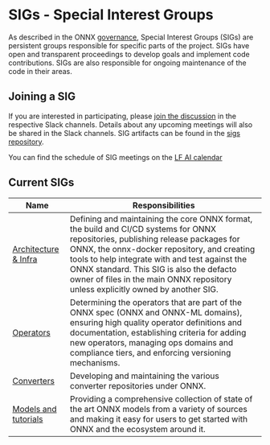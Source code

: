 <!--- SPDX-License-Identifier: Apache-2.0 -->

# SIGs - Special Interest Groups

As described in the ONNX [governance](https://github.com/onnx/onnx/tree/main/community#sig---special-interest-groups), Special Interest Groups (SIGs) are persistent groups responsible for specific parts of the project. SIGs have open and transparent proceedings to develop goals and implement code contributions. SIGs are also responsible for ongoing maintenance of the code in their areas.

## Joining a SIG

If you are interested in participating, please [join the discussion](https://slack.lfai.foundation/) in the respective Slack channels. Details about any upcoming meetings will also be shared in the Slack channels. SIG artifacts can be found in the [sigs repository](https://github.com/onnx/sigs).

You can find the schedule of SIG meetings on the [LF AI calendar](https://wiki.lfai.foundation/pages/viewpage.action?pageId=18481196)

## Current SIGs

| Name | Responsibilities |
| ---- | ---------------- |
| [Architecture & Infra](https://lfaifoundation.slack.com/archives/C018Y2QG7V2) | Defining and maintaining the core ONNX format, the build and CI/CD systems for ONNX repositories, publishing release packages for ONNX, the onnx-docker repository, and creating tools to help integrate with and test against the ONNX standard. This SIG is also the defacto owner of files in the main ONNX repository unless explicitly owned by another SIG. |
| [Operators](https://lfaifoundation.slack.com/archives/C018Y2RAY4C) | Determining the operators that are part of the ONNX spec (ONNX and ONNX-ML domains), ensuring high quality operator definitions and documentation, establishing criteria for adding new operators, managing ops domains and compliance tiers, and enforcing versioning mechanisms. |
| [Converters](https://lfaifoundation.slack.com/archives/C0171FSKZBN) | Developing and maintaining the various converter repositories under ONNX. |
| [Models and tutorials](https://lfaifoundation.slack.com/archives/C018RE2BRBL) | Providing a comprehensive collection of state of the art ONNX models from a variety of sources and making it easy for users to get started with ONNX and the ecosystem around it. |
